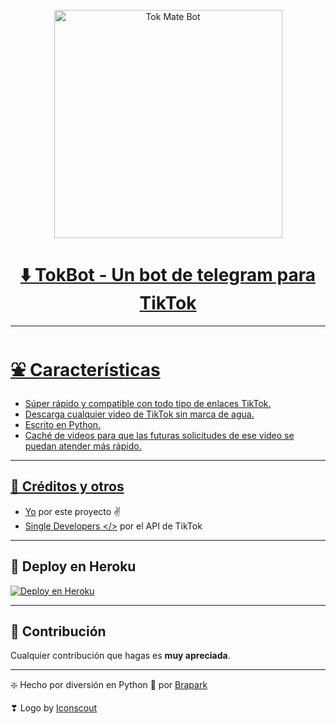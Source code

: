 <p align="center">
<a href="https://telegra.ph/file/6e61ae012f3c95ec04ce0.png"><img src="https://telegra.ph/file/6e61ae012f3c95ec04ce0.png" align="center" height=365 alt="Tok Mate Bot" />
</p>



</P>
<h1 align='center'>⬇️ TokBot - Un bot de telegram para TikTok</h1>

---

# ⛲ Características

- Súper rápido y compatible con todo tipo de enlaces TikTok.
- Descarga cualquier video de TikTok sin marca de agua.
- Escrito en Python.
- Caché de videos para que las futuras solicitudes de ese video se puedan atender más rápido.

---

## 🎯 Créditos y otros

- [Yo](https://github.com/Brapark) por este proyecto ✌️
- [Single Developers </>](https://github.com/Single-Developers) por el API de TikTok

---

## 🚀 Deploy en Heroku

<p><a href="https://heroku.com/deploy?template=https://github.com/brapark/TokBot"><img src="https://www.herokucdn.com/deploy/button.svg" alt="Deploy en Heroku"/></a></p>  

---

## 💚 Contribución

Cualquier contribución que hagas es **muy apreciada**.

---
❇️ Hecho por diversión en Python 💙 por [Brapark](https://github.com/brapark/)

❣ Logo by [Iconscout](https://iconscout.com/icon/tiktok-3855932)
